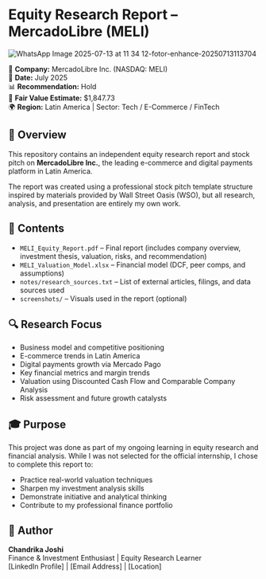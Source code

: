 # Equity Research Report – MercadoLibre (MELI)

 ![WhatsApp Image 2025-07-13 at 11 34 12-fotor-enhance-20250713113704](https://github.com/user-attachments/assets/3edb912c-4d7a-4a21-83e8-a74cb42b71ec)


📌 **Company:** MercadoLibre Inc. (NASDAQ: MELI)  
📅 **Date:** July 2025  
📊 **Recommendation:** Hold  
🎯 **Fair Value Estimate:** $1,847.73  
🌍 **Region:** Latin America | Sector: Tech / E-Commerce / FinTech

## 📝 Overview

This repository contains an independent equity research report and stock pitch on **MercadoLibre Inc.**, the leading e-commerce and digital payments platform in Latin America.

The report was created using a professional stock pitch template structure inspired by materials provided by Wall Street Oasis (WSO), but all research, analysis, and presentation are entirely my own work.

## 📂 Contents

- `MELI_Equity_Report.pdf` – Final report (includes company overview, investment thesis, valuation, risks, and recommendation)
- `MELI_Valuation_Model.xlsx` – Financial model (DCF, peer comps, and assumptions)
- `notes/research_sources.txt` – List of external articles, filings, and data sources used
- `screenshots/` – Visuals used in the report (optional)


## 🔍 Research Focus

- Business model and competitive positioning
- E-commerce trends in Latin America
- Digital payments growth via Mercado Pago
- Key financial metrics and margin trends
- Valuation using Discounted Cash Flow and Comparable Company Analysis
- Risk assessment and future growth catalysts


## 🎓 Purpose

This project was done as part of my ongoing learning in equity research and financial analysis. While I was not selected for the official internship, I chose to complete this report to:

- Practice real-world valuation techniques
- Sharpen my investment analysis skills
- Demonstrate initiative and analytical thinking
- Contribute to my professional finance portfolio


## 💼 Author

**Chandrika Joshi**  
Finance & Investment Enthusiast | Equity Research Learner  
[LinkedIn Profile] | [Email Address] | [Location]
